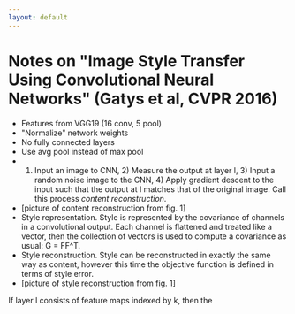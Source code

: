 ```yaml
---
layout: default
---
```


# Notes on "Image Style Transfer Using Convolutional Neural Networks" (Gatys et al, CVPR 2016)

- Features from VGG19 (16 conv, 5 pool)
- "Normalize" network weights
- No fully connected layers
- Use avg pool instead of max pool
- 1) Input an image to CNN, 2) Measure the output at layer l, 3) Input a random noise image to the CNN, 4) Apply gradient descent to the input such that the output at l matches that of the original image.  Call this process _content reconstruction_.
- [picture of content reconstruction from fig. 1]
- Style representation.  Style is represented by the covariance of channels in a convolutional output.  Each channel is flattened and treated like a vector, then the collection of vectors is used to compute a covariance as usual: G = FF^T.
- Style reconstruction. Style can be reconstructed in exactly the same way as content, however this time the objective function is defined in terms of style error.
- [picture of style reconstruction from fig. 1]

If layer l consists of feature maps indexed by k, then the
